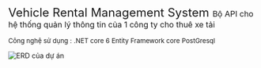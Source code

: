 <font size="5"> Vehicle Rental Management System </font>
<font size="3"> Bộ API cho hệ thống quản lý thông tin của 1 công ty cho thuê xe tải </font>

<font size="2"> Công nghệ sử dụng :</font>
<font size="2"> .NET core 6</font>
<font size="2"> Entity Framework core</font>
<font size="2">PostGresql</font>

![ERD của dự án](https://github.com/thangndtitf/ImageResource/blob/main/VRMS_ERD.png)


